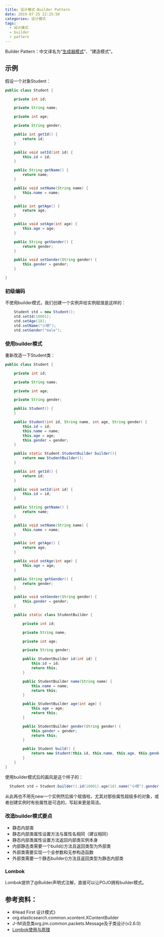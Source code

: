 ```yaml
---
title: 设计模式-Builder Pattern
date: 2019-07-25 22:25:50
categories: 设计模式
tags:
  - 设计模式
  - builder
  - pattern
---
```


Builder Pattern：中文译名为“[生成器模式][1]”、“建造模式”。

## 示例

假设一个对象Student：

```java
public class Student {

    private int id;

    private String name;

    private int age;

    private String gender;

    public int getId() {
        return id;
    }

    public void setId(int id) {
        this.id = id;
    }

    public String getName() {
        return name;
    }

    public void setName(String name) {
        this.name = name;
    }

    public int getAge() {
        return age;
    }

    public void setAge(int age) {
        this.age = age;
    }

    public String getGender() {
        return gender;
    }

    public void setGender(String gender) {
        this.gender = gender;
    }

}
```

### 初级编码

不使用builder模式，我们创建一个实例并给实例赋值是这样的：

```java
    Student std = new Student();
    std.setId(10001);
    std.setAge(18);
    std.setName("小明");
    std.setGender("male");
```

### 使用builder模式

重新改造一下Student类：

```java
public class Student {

    private int id;

    private String name;

    private int age;

    private String gender;

    public Student() {
    }

    public Student(int id, String name, int age, String gender) {
        this.id = id;
        this.name = name;
        this.age = age;
        this.gender = gender;
    }

    public static Student.StudentBuilder builder(){
        return new StudentBuilder();
    }

    public int getId() {
        return id;
    }

    public void setId(int id) {
        this.id = id;
    }

    public String getName() {
        return name;
    }

    public void setName(String name) {
        this.name = name;
    }

    public int getAge() {
        return age;
    }

    public void setAge(int age) {
        this.age = age;
    }

    public String getGender() {
        return gender;
    }

    public void setGender(String gender) {
        this.gender = gender;
    }

    public static class StudentBuilder {

        private int id;

        private String name;

        private int age;

        private String gender;

        public StudentBuilder id(int id) {
            this.id = id;
            return this;
        }

        public StudentBuilder name(String name) {
            this.name = name;
            return this;
        }

        public StudentBuilder age(int age) {
            this.age = age;
            return this;
        }

        public StudentBuilder gender(String gender) {
            this.gender = gender;
            return this;
        }

        public Student build() {
            return new Student(this.id, this.name, this.age, this.gender);
        }
    }
}
```

使用builder模式后的画风是这个样子的：

```java
  Student std = Student.builder().id(10001).age(18).name("小明").gender("male").build();
```

从此再也不用先new一个实例然后挨个赋值啦，尤其对那些属性超级多的对象，或者创建实例时有些属性是可选的，写起来更是简洁。

### 改造builder模式要点

-   静态内部类
-   静态内部类属性设置方法与属性名相同（建议相同）
-   静态内部类属性设置方法返回内部类实例本身
-   内部静态类需要一个build()方法且返回类型为外部类
-   外部类需要实现一个全参数和无参构造函数
-   外部类需要一个静态builder()方法且返回类型为静态内部类

### Lombok

Lombok提供了@Builder声明式注解，直接可以让POJO拥有builder模式。

## 参考资料：

[1]: https://zh.wikipedia.org/wiki/%E7%94%9F%E6%88%90%E5%99%A8%E6%A8%A1%E5%BC%8F "维基百科"

-   《Head First 设计模式》
-   org.elasticsearch.common.xcontent.XContentBuilder
-   J-IM消息类org.jim.common.packets.Message及子类设计(v2.6.0)
-   [Lombok使用与原理](https://juejin.im/post/5a6eceb8f265da3e467555fe "Lombok使用与原理")
